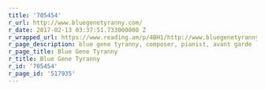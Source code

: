 ```yaml
---
title: '705454'
r_url: http://www.bluegenetyranny.com/
r_date: 2017-02-13 03:37:51.733000000 Z
r_wrapped_url: https://www.reading.am/p/4BH1/http://www.bluegenetyranny.com/
r_page_description: blue gene tyranny, composer, pianist, avant garde
r_page_title: Blue Gene Tyranny
r_title: Blue Gene Tyranny
r_id: '705454'
r_page_id: '517935'
---
```


